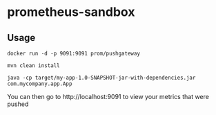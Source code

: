 # prometheus-sandbox

## Usage

`docker run -d -p 9091:9091 prom/pushgateway`

`mvn clean install`

`java -cp target/my-app-1.0-SNAPSHOT-jar-with-dependencies.jar com.mycompany.app.App`

You can then go to http://localhost:9091 to view your metrics that were pushed
